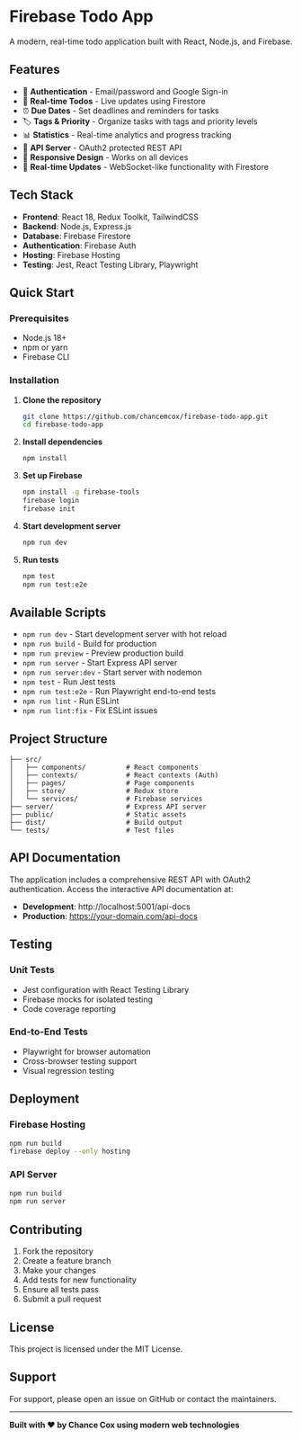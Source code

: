 # Firebase Todo App

A modern, real-time todo application built with React, Node.js, and Firebase.

## Features

- 🔐 **Authentication** - Email/password and Google Sign-in
- 📝 **Real-time Todos** - Live updates using Firestore
- ⏰ **Due Dates** - Set deadlines and reminders for tasks
- 🏷️ **Tags & Priority** - Organize tasks with tags and priority levels
- 📊 **Statistics** - Real-time analytics and progress tracking
- 🔌 **API Server** - OAuth2 protected REST API
- 📱 **Responsive Design** - Works on all devices
- 🚀 **Real-time Updates** - WebSocket-like functionality with Firestore

## Tech Stack

- **Frontend**: React 18, Redux Toolkit, TailwindCSS
- **Backend**: Node.js, Express.js
- **Database**: Firebase Firestore
- **Authentication**: Firebase Auth
- **Hosting**: Firebase Hosting
- **Testing**: Jest, React Testing Library, Playwright

## Quick Start

### Prerequisites
- Node.js 18+ 
- npm or yarn
- Firebase CLI

### Installation

1. **Clone the repository**
   ```bash
   git clone https://github.com/chancemcox/firebase-todo-app.git
   cd firebase-todo-app
   ```

2. **Install dependencies**
   ```bash
   npm install
   ```

3. **Set up Firebase**
   ```bash
   npm install -g firebase-tools
   firebase login
   firebase init
   ```

4. **Start development server**
   ```bash
   npm run dev
   ```

5. **Run tests**
   ```bash
   npm test
   npm run test:e2e
   ```

## Available Scripts

- `npm run dev` - Start development server with hot reload
- `npm run build` - Build for production
- `npm run preview` - Preview production build
- `npm run server` - Start Express API server
- `npm run server:dev` - Start server with nodemon
- `npm test` - Run Jest tests
- `npm run test:e2e` - Run Playwright end-to-end tests
- `npm run lint` - Run ESLint
- `npm run lint:fix` - Fix ESLint issues

## Project Structure

```
├── src/
│   ├── components/          # React components
│   ├── contexts/            # React contexts (Auth)
│   ├── pages/               # Page components
│   ├── store/               # Redux store
│   └── services/            # Firebase services
├── server/                  # Express API server
├── public/                  # Static assets
├── dist/                    # Build output
└── tests/                   # Test files
```

## API Documentation

The application includes a comprehensive REST API with OAuth2 authentication. Access the interactive API documentation at:

- **Development**: http://localhost:5001/api-docs
- **Production**: https://your-domain.com/api-docs

## Testing

### Unit Tests
- Jest configuration with React Testing Library
- Firebase mocks for isolated testing
- Code coverage reporting

### End-to-End Tests
- Playwright for browser automation
- Cross-browser testing support
- Visual regression testing

## Deployment

### Firebase Hosting
```bash
npm run build
firebase deploy --only hosting
```

### API Server
```bash
npm run build
npm run server
```

## Contributing

1. Fork the repository
2. Create a feature branch
3. Make your changes
4. Add tests for new functionality
5. Ensure all tests pass
6. Submit a pull request

## License

This project is licensed under the MIT License.

## Support

For support, please open an issue on GitHub or contact the maintainers.

---

**Built with ❤️ by Chance Cox using modern web technologies**
